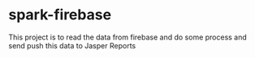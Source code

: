 # spark-firebase
This project is to read the data from firebase and do some process and send push this data to Jasper Reports
